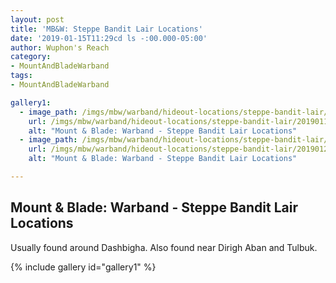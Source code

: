 ```yaml
---
layout: post
title: 'MB&W: Steppe Bandit Lair Locations'
date: '2019-01-15T11:29cd ls -:00.000-05:00'
author: Wuphon's Reach
category:
- MountAndBladeWarband
tags:
- MountAndBladeWarband

gallery1:
  - image_path: /imgs/mbw/warband/hideout-locations/steppe-bandit-lair/20190114174319_1.jpg
    url: /imgs/mbw/warband/hideout-locations/steppe-bandit-lair/20190114174319_1.jpg
    alt: "Mount & Blade: Warband - Steppe Bandit Lair Locations"
  - image_path: /imgs/mbw/warband/hideout-locations/steppe-bandit-lair/20190123184359_1.jpg
    url: /imgs/mbw/warband/hideout-locations/steppe-bandit-lair/20190123184359_1.jpg
    alt: "Mount & Blade: Warband - Steppe Bandit Lair Locations"

---
```


## Mount & Blade: Warband - Steppe Bandit Lair Locations

Usually found around Dashbigha.  Also found near Dirigh Aban and Tulbuk. 

{% include gallery id="gallery1" %}
